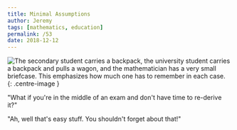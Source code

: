 ```yaml
---
title: Minimal Assumptions
author: Jeremy
tags: [mathematics, education]
permalink: /53
date: 2018-12-12
---
```


![The secondary student carries a backpack, the university student carries a backpack and pulls a wagon, and the mathematician has a very small briefcase. This emphasizes how much one has to remember in each case.](https://res.cloudinary.com/dh3hm8pb7/image/upload/c_scale,q_auto:best,w_615/v1535842782/Handwaving/Published/MinimalAssumptions.png){: .centre-image }

"What if you're in the middle of an exam and don't have time to re-derive it?"

"Ah, well that's easy stuff. You shouldn't forget about that!"